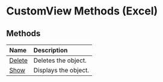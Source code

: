 
# CustomView Methods (Excel)

## Methods



|**Name**|**Description**|
|:-----|:-----|
|[Delete](bcfdea3b-0d7e-8dd2-230a-d318f638945e.md)|Deletes the object.|
|[Show](822d77c1-e7ab-2bd9-bec5-a7921f80f706.md)|Displays the object.|
